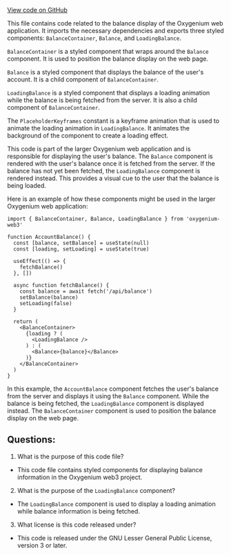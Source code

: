 [View code on GitHub](https://github.com/oxygenium/oxygenium-web3/packages/web3-react/src/components/Pages/Profile/styles.ts)

This file contains code related to the balance display of the Oxygenium web application. It imports the necessary dependencies and exports three styled components: `BalanceContainer`, `Balance`, and `LoadingBalance`.

`BalanceContainer` is a styled component that wraps around the `Balance` component. It is used to position the balance display on the web page.

`Balance` is a styled component that displays the balance of the user's account. It is a child component of `BalanceContainer`.

`LoadingBalance` is a styled component that displays a loading animation while the balance is being fetched from the server. It is also a child component of `BalanceContainer`.

The `PlaceholderKeyframes` constant is a keyframe animation that is used to animate the loading animation in `LoadingBalance`. It animates the background of the component to create a loading effect.

This code is part of the larger Oxygenium web application and is responsible for displaying the user's balance. The `Balance` component is rendered with the user's balance once it is fetched from the server. If the balance has not yet been fetched, the `LoadingBalance` component is rendered instead. This provides a visual cue to the user that the balance is being loaded.

Here is an example of how these components might be used in the larger Oxygenium web application:

```
import { BalanceContainer, Balance, LoadingBalance } from 'oxygenium-web3'

function AccountBalance() {
  const [balance, setBalance] = useState(null)
  const [loading, setLoading] = useState(true)

  useEffect(() => {
    fetchBalance()
  }, [])

  async function fetchBalance() {
    const balance = await fetch('/api/balance')
    setBalance(balance)
    setLoading(false)
  }

  return (
    <BalanceContainer>
      {loading ? (
        <LoadingBalance />
      ) : (
        <Balance>{balance}</Balance>
      )}
    </BalanceContainer>
  )
}
```

In this example, the `AccountBalance` component fetches the user's balance from the server and displays it using the `Balance` component. While the balance is being fetched, the `LoadingBalance` component is displayed instead. The `BalanceContainer` component is used to position the balance display on the web page.
## Questions: 
 1. What is the purpose of this code file?
- This code file contains styled components for displaying balance information in the Oxygenium web3 project.

2. What is the purpose of the `LoadingBalance` component?
- The `LoadingBalance` component is used to display a loading animation while balance information is being fetched.

3. What license is this code released under?
- This code is released under the GNU Lesser General Public License, version 3 or later.